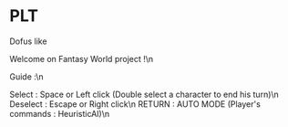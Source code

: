 # PLT
Dofus like

Welcome on Fantasy World project !\n

Guide :\n

Select : Space or Left click (Double select a character to end his turn)\n
Deselect : Escape or Right click\n
RETURN : AUTO MODE (Player's commands : HeuristicAI)\n